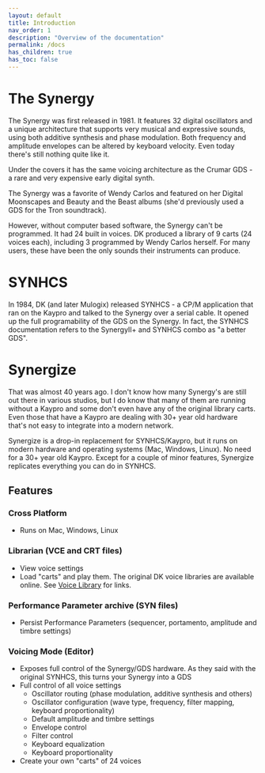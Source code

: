 ```yaml
---
layout: default
title: Introduction
nav_order: 1
description: "Overview of the documentation"
permalink: /docs
has_children: true
has_toc: false
---
```


# The Synergy

The Synergy was first released in 1981.  It features 32 digital
oscillators and a unique architecture that supports very musical and
expressive sounds, using both additive synthesis and phase
modulation. Both frequency and amplitude envelopes can be altered by
keyboard velocity. Even today there's still nothing quite like it.

Under the covers it has the same voicing architecture as the Crumar
GDS - a rare and very expensive early digital synth.

The Synergy was a favorite of Wendy Carlos and featured on her Digital
Moonscapes and Beauty and the Beast albums (she'd previously used a
GDS for the Tron soundtrack). 

However, without computer based software, the Synergy can't be
programmed.  It had 24 built in voices. DK produced a library of 9
carts (24 voices each), including 3 programmed by Wendy Carlos
herself.  For many users, these have been the only sounds their
instruments can produce. 

# SYNHCS

In 1984, DK (and later Mulogix) released SYNHCS - a CP/M application
that ran on the Kaypro and talked to the Synergy over a serial
cable. It opened up the full programability of the GDS on the Synergy.
In fact, the SYNHCS documentation refers to the SynergyII+ and SYNHCS
combo as "a better GDS".

# Synergize

That was almost 40 years ago. I don't know how many Synergy's are
still out there in various studios, but I do know that many of them
are running without a Kaypro and some don't even have any of the
original library carts.  Even those that have a Kaypro are dealing
with 30+ year old hardware that's not easy to integrate into a modern
network.

Synergize is a drop-in replacement for SYNHCS/Kaypro, but it runs on
modern hardware and operating systems (Mac, Windows, Linux).  No need
for a 30+ year old Kaypro. Except for a couple of minor features, Synergize
replicates everything you can do in SYNHCS.

## Features

### Cross Platform
* Runs on Mac, Windows, Linux

### Librarian (VCE and CRT files)
* View voice settings
* Load "carts" and play them. The original DK voice libraries are
  available online. See [Voice Library](voice-library.html) for
  links.

### Performance Parameter archive (SYN files)
* Persist Performance Parameters (sequencer, portamento, amplitude and timbre settings)

### Voicing Mode (Editor)
* Exposes full control of the Synergy/GDS hardware. As they said with the original SYNHCS, this turns your Synergy into a GDS
* Full control of all voice settings
  * Oscillator routing (phase modulation, additive synthesis and others)
  * Oscillator configuration (wave type, frequency, filter mapping, keyboard proportionality)
  * Default amplitude and timbre settings
  * Envelope control
  * Filter control
  * Keyboard equalization
  * Keyboard proportionality
* Create your own "carts" of 24 voices
